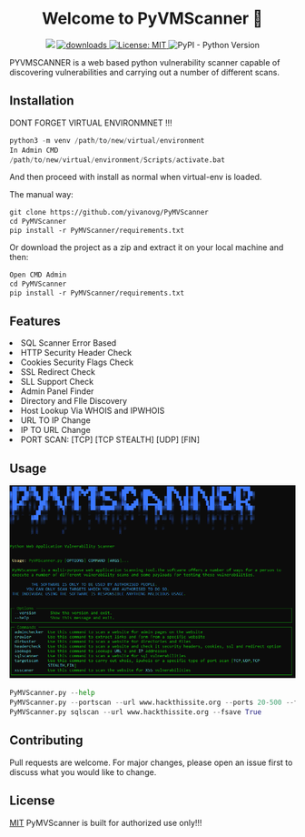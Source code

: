 <h1 align="center">Welcome to PyVMScanner 👋</h1>
<p align="center">
  <img src="https://img.shields.io/npm/v/readme-md-generator.svg?orange=blue" />
  <a href="https://www.npmjs.com/package/readme-md-generator">
    <img alt="downloads" src="https://img.shields.io/npm/dm/readme-md-generator.svg?color=blue" target="_blank" />
  </a>
  <a href="https://github.com/yivanovg/PyMVScanner/blob/master/LICENSE">
    <img alt="License: MIT" src="https://img.shields.io/badge/license-MIT-yellow.svg" target="_blank" />
  </a>
  <img alt="PyPI - Python Version" src="https://img.shields.io/pypi/pyversions/requests">
  </p>
PYVMSCANNER is a web based python vulnerability scanner capable of discovering vulnerabilities and carrying out a number of different scans.

## Installation

DONT FORGET VIRTUAL ENVIRONMNET !!!

```python
python3 -m venv /path/to/new/virtual/environment
In Admin CMD
/path/to/new/virtual/environment/Scripts/activate.bat
```
And then proceed with install as normal when virtual-env is loaded.

The manual way:

```
git clone https://github.com/yivanovg/PyMVScanner
cd PyMVScanner
pip install -r PyMVScanner/requirements.txt
```
Or download the project as a zip and extract it on your local machine and then:

```
Open CMD Admin
cd PyMVScanner
pip install -r PyMVScanner/requirements.txt
```

## Features

  <li>
    SQL Scanner Error Based
  </li>
  <li>
    HTTP Security Header Check
  </li>
  <li>
    Cookies Security Flags Check
  </li>
  <li>
    SSL Redirect Check
  </li><li>
    SLL Support Check
  </li>
  <li>
    Admin Panel Finder
  </li>
  <li>
    Directory and FIle Discovery
  </li>
  <li>
    Host Lookup Via WHOIS and IPWHOIS
  </li>
  <li>
    URL TO IP Change
  </li>
  <li>
    IP TO URL Change
  </li>
  <li>
    PORT SCAN: [TCP] [TCP STEALTH] [UDP] [FIN]
  </li>
  
## Usage
 
<img width="1000" src="https://github.com/yivanovg/PyMVScanner/blob/master/data/scannerDemo.PNG" alt="cli output"/>
 
```python
PyMVScanner.py --help
PyMVScanner.py --portscan --url www.hackthissite.org --ports 20-500 --fsave False
PyMVScanner.py sqlscan --url www.hackthissite.org --fsave True
```

## Contributing
Pull requests are welcome. For major changes, please open an issue first to discuss what you would like to change.

## License
[MIT](https://choosealicense.com/licenses/mit/) PyMVScanner is built for authorized use only!!!
